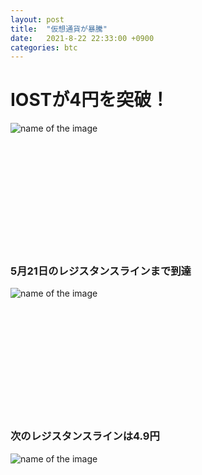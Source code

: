 ```yaml
---
layout: post
title:  "仮想通貨が暴騰"
date:   2021-8-22 22:33:00 +0900
categories: btc
---
```


<h1>IOSTが4円を突破！</h1>

![name of the image](https://se8move.github.io/blog/img/IOST_price.PNG)

<br>
<br>
<br>
<br>
<br>
<br>
<br>
<br>
<br>
<br>


<h3>5月21日のレジスタンスラインまで到達</h3>

![name of the image](https://se8move.github.io/blog/img/IOST_chart.png)


<br>
<br>
<br>
<br>
<br>
<br>
<br>
<br>
<br>
<br>

<h3>次のレジスタンスラインは4.9円</h3>

![name of the image](https://se8move.github.io/blog/img/IOST_chart2.png)

